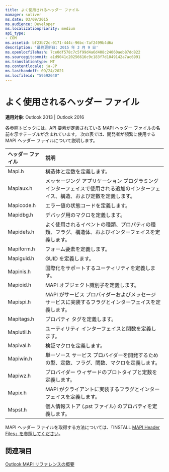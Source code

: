 ```yaml
---
title: よく使用されるヘッダー ファイル
manager: soliver
ms.date: 03/09/2015
ms.audience: Developer
ms.localizationpriority: medium
api_type:
- COM
ms.assetid: bf23b72c-0171-444c-96bc-7af2499b4d6a
description: '最終更新日: 2015 年 3 月 9 日'
ms.openlocfilehash: 7ce0df578c7c5f99d4a6d408c24060aeb87dd822
ms.sourcegitcommit: a1d9041c20256616c9c183f7d1049142a7ac6991
ms.translationtype: MT
ms.contentlocale: ja-JP
ms.lasthandoff: 09/24/2021
ms.locfileid: "59592640"
---
```

# <a name="commonly-used-header-files"></a>よく使用されるヘッダー ファイル

  
  
**適用対象**: Outlook 2013 | Outlook 2016 
  
各参照トピックには、API 要素が定義されている MAPI ヘッダー ファイルの名前を示すテーブルが含まれています。 次の表では、開発者が頻繁に使用する MAPI ヘッダー ファイルについて説明します。
  
|**ヘッダー ファイル**|**説明**|
|:-----|:-----|
|Mapi.h  <br/> |構造体と定数を定義します。  <br/> |
|Mapiaux.h  <br/> |メッセージング アプリケーション プログラミング インターフェイスで使用される追加のインターフェイス、構造、および定数を定義します。  <br/> |
|Mapicode.h  <br/> |エラー値の状態コードを定義します。  <br/> |
|Mapidbg.h  <br/> |デバッグ用のマクロを定義します。  <br/> |
|Mapidefs.h  <br/> |よく使用されるイベントの種類、プロパティの種類、フラグ、構造体、およびインターフェイスを定義します。  <br/> |
|Mapiform.h  <br/> |フォーム要素を定義します。  <br/> |
|Mapiguid.h  <br/> |GUID を定義します。  <br/> |
|Mapinis.h  <br/> |国際化をサポートするユーティリティを定義します。  <br/> |
|Mapioid.h  <br/> |MAPI オブジェクト識別子を定義します。  <br/> |
|Mapispi.h  <br/> |MAPI がサービス プロバイダーおよびメッセージ サービスに実装するフラグとインターフェイスを定義します。  <br/> |
|Mapitags.h  <br/> |プロパティ タグを定義します。  <br/> |
|Mapiutil.h  <br/> |ユーティリティ インターフェイスと関数を定義します。  <br/> |
|Mapival.h  <br/> |検証マクロを定義します。  <br/> |
|Mapiwin.h  <br/> |単一ソース サービス プロバイダーを開発するための型、定数、フラグ、関数、マクロを定義します。  <br/> |
|Mapiwz.h  <br/> |プロバイダー ウィザードのプロトタイプと定数を定義します。  <br/> |
|Mapix.h  <br/> |MAPI がクライアントに実装するフラグとインターフェイスを定義します。  <br/> |
|Mspst.h  <br/> |個人情報ストア (.pst ファイル) のプロパティを定義します。  <br/> |
   
MAPI ヘッダー ファイルを取得する方法については、「INSTALL [MAPI Header Files」を参照してください](how-to-install-mapi-header-files.md)。
  
## <a name="see-also"></a>関連項目



[Outlook MAPI リファレンスの概要](getting-started-with-the-outlook-mapi-reference.md)

